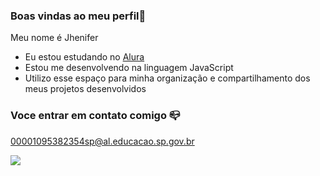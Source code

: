 ### Boas vindas ao meu perfil💙

Meu nome é Jhenifer

- Eu estou estudando no [Alura](https://www.alura.com.br)
- Estou me desenvolvendo na linguagem JavaScript
- Utilizo esse espaço para minha organização e compartilhamento dos meus projetos desenvolvidos
  
 ### Voce entrar em contato comigo 📪
 
 00001095382354sp@al.educacao.sp.gov.br
  
![](https://media1.tenor.com/m/9FVTXVpYPWUAAAAC/kitten-kittens.gif)
